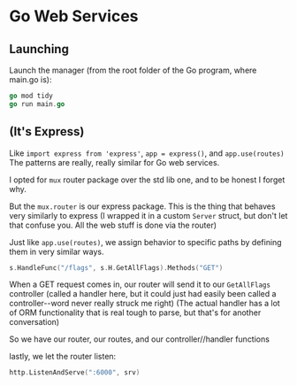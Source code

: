 # Go Web Services
## Launching
Launch the manager (from the root folder of the Go program, where main.go is):
```go
go mod tidy
go run main.go
```
## (It's Express)
Like `import express from 'express'`, `app = express()`, and `app.use(routes)`
The patterns are really, really similar for Go web services.

I opted for `mux` router package over the std lib one, and to be honest I forget why.

But the `mux.router` is our express package. This is the thing that behaves very similarly to express
(I wrapped it in a custom `Server` struct, but don't let that confuse you. All the web stuff is done via the router)

Just like `app.use(routes)`, we assign behavior to specific paths by defining them in very similar ways.
```go
s.HandleFunc("/flags", s.H.GetAllFlags).Methods("GET")
```
When a GET request comes in, our router will send it to our `GetAllFlags` controller (called a handler here, but it could just had easily been called a controller--word never really struck me right)
(The actual handler has a lot of ORM functionality that is real tough to parse, but that's for another conversation)

So we have our router, our routes, and our controller//handler functions

lastly, we let the router listen:
```go
http.ListenAndServe(":6000", srv)
```
